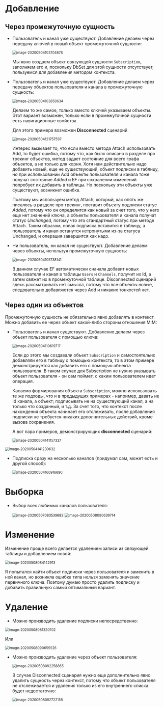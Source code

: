 

# Добавление

## Через промежуточную сущность

* Пользователь и канал уже существуют. Добавление делаем через передачу ключей в новый объект промежуточной сущности:

  <img src="..\img\image-20200504103704878.png" alt="image-20200504103704878" style="zoom:80%;" />

  Мы явно создаем объект связующей сущности `Subscription`, заполняем его и, поскольку DbSet для этой сущности отсутствует, пользуемся для добавления методом контекста.

* Пользователь и канал уже существуют. Добавление делаем через передачу объектов пользователя и канала в промежуточную сущность:

  <img src="..\img\image-20200504103850634.png" alt="image-20200504103850634" style="zoom:80%;" />

  Делаем то же самое, только вместо ключей указываем объекты. Этот вариант возможен, только если в промежуточной сущности есть навигационные свойства.

  Для этого примера возможен **Disconnected** сценарий:

  <img src="..\img\image-20200504121757597.png" alt="image-20200504121757597" style="zoom:80%;" />

  Интерес вызывает то, что если вместо метода Attach использовать Add, то будет ошибка, потому что, как было описано в разделе про трекинг объектов, метод задает состояние для всего графа объектов, а не только для корня. Хотя нам действительно надо добавить новый, еще не существующий, объект подписки в таблицу, но при использовании Add объекты пользователя и канала тоже получат состояние *Added* и EF при сохранении изменений попробует их добавить в таблицы. Но поскольку эти объекты уже существуют, возникнет ошибка.

  Поэтому мы используем метод Attach, который, как опять же писалось в разделе про трекинг, поставит объекту подписки статус *Added*, потому что он определится как новый за счет того, что у него еще нет значений ключа, а объекты пользователя и канала получат статус *Unchanged*, потому что это стандартный статус при методе Attach. Таким образом, новая подписка вставится в таблицу, а пользователь и канал останутся нетронутыми из-за статуса Unchanged, и операция завершится как надо.

* Ни пользователь, ни канал не существуют. Добавление делаем через объекты, используя промежуточную сущность:

  <img src="..\img\image-20200504105738141.png" alt="image-20200504105738141" style="zoom:80%;" />

  В данном случае EF автоматически сначала добавит новых пользователя и канал в таблицы `Users` и `Channels`, получит их Id, а затем свяжет их в промежуточной таблице. Disconnected сценарий здесь рассматривать нет смысла, потому что все объекты новые, следовательно добавляются через Add и никаких тонкостей нет.

## Через один из объектов

Промежуточную сущность не обязательно явно добавлять в контекст. Можно добавить ее через объект какой-либо стороны отношения М:М:

* Пользователь и канал существуют. Добавление делаем через объект пользователя с помощью ключа:

  <img src="..\img\image-20200504110619717.png" alt="image-20200504110619717" style="zoom:80%;" />

  Если до этого мы создавали объект `Subscription` и самостоятельно добавляли его в таблицу с помощью контекста, то в этом примере демонстрируется как добавить его с помощью объекта пользователя. В таком случае для Subscription не нужно указывать объект пользователя - он сам поймет, с каким пользователем идет операция.

  Касаемо формирования объекта `Subscription`, можно использовать те же подходы, что и в предыдущих примерах - например, давать не Id канала, а объект; подписывать не на существующий канал, а на только что созданный, и т.д. За счет того, что контекст после нахождения объекта начинает его отслеживать, после добавления подписки не требуется никаких дополнительных действий, кроме вызова сохранения.

  А вот пара примеров, демонстрирующих **disconnected** сценарий:

  

  <img src="..\img\image-20200504141157337.png" alt="image-20200504141157337" style="zoom:80%;" />

  

<img src="..\img\image-20200504141230632.png" alt="image-20200504141230632" style="zoom:80%;" />

* Подписка сразу на несколько каналов (придумал сам, может есть и другой способ):

  <img src="..\img\image-20200504160916690.png" alt="image-20200504160916690" style="zoom:80%;" />

# Выборка

* Выбор всех любимых каналов пользователя:

  <img src="..\img\image-20200507083539682.png" alt="image-20200507083539682" style="zoom:80%;" />

  <img src="..\img\image-20200508080639714.png" alt="image-20200508080639714" style="zoom:80%;" />



# Изменение

Изменение проще всего делается удалением записи из связующей таблицы и добавлением новой:

<img src="..\img\image-20200508084142913.png" alt="image-20200508084142913" style="zoom:80%;" />

Я попытался найти объект подписки через пользователя и заменить в ней канал, но возникла ошибка типа нельзя заменять значение первичного ключа. Поэтому думаю просто удалить подписку и добавить правильную самый оптимальный вариант.

# Удаление

* Можно производить удаление подписки непосредственно:

<img src="..\img\image-20200508081320702.png" alt="image-20200508081320702" style="zoom:80%;" />

Или

<img src="..\img\image-20200508090659526.png" alt="image-20200508090659526" style="zoom:80%;" />

* Можно производить удаление через объект пользователя:

  <img src="..\img\image-20200508092258865.png" alt="image-20200508092258865" style="zoom:80%;" />

  В случае Disconnected сценария нужно еще дополнительно явно удалить сущность через контекст, потому что объект пользователя не отслеживается и удаления только из его внутреннего списка будет недостаточно:

  <img src="..\img\image-20200508092722188.png" alt="image-20200508092722188" style="zoom:80%;" />
